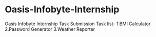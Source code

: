 # Oasis-Infobyte-Internship
Oasis Infobyte Internship Task Submission 
Task list-
1.BMI Calculator
2.Password Generator
3.Weather Reporter
